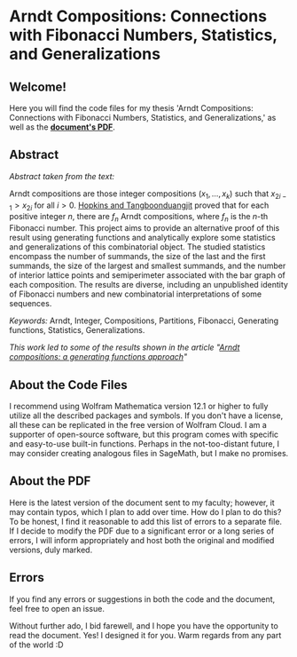 # Arndt Compositions: Connections with Fibonacci Numbers, Statistics, and Generalizations

## Welcome!

Here you will find the code files for my thesis 'Arndt Compositions: Connections with Fibonacci Numbers, Statistics, and Generalizations,' as well as the **[document's PDF](https://nbviewer.org/github/dfcheca/Arndt-Compositions/blob/042347cdc9cd74db8adee3f11960baf03e011986/document/Checa%2C%20Daniel%20F.%20%282023%29%20-%20Arndt%20Compositions%2C%20Connections%20with%20Fibonacci%20Numbers%2C%20Statistics%20and%20Generalizations.pdf)**.

## Abstract

_Abstract taken from the text:_

Arndt compositions are those integer compositions $(x_1, \ldots, x_k)$ such that $x_{2i-1} > x_{2i}$ for all $i > 0$. [Hopkins and Tangboonduangjit](https://www.fq.math.ca/Papers1/60-5/hopkins.pdf) proved that for each positive integer $n$, there are $f_n$ Arndt compositions, where $f_n$ is the $n$-th Fibonacci number. This project aims to provide an alternative proof of this result using generating functions and analytically explore some statistics and generalizations of this combinatorial object. The studied statistics encompass the number of summands, the size of the last and the first summands, the size of the largest and smallest summands, and the number of interior lattice points and semiperimeter associated with the bar graph of each composition. The results are diverse, including an unpublished identity of Fibonacci numbers and new combinatorial interpretations of some sequences.

_Keywords:_ Arndt, Integer, Compositions, Partitions, Fibonacci, Generating functions, Statistics, Generalizations.

_This work led to some of the results shown in the article "[Arndt compositions: a generating functions approach](
https://doi.org/10.48550/arXiv.2311.15388)"_

## About the Code Files

I recommend using Wolfram Mathematica version 12.1 or higher to fully utilize all the described packages and symbols. If you don't have a license, all these can be replicated in the free version of Wolfram Cloud. I am a supporter of open-source software, but this program comes with specific and easy-to-use built-in functions. Perhaps in the not-too-distant future, I may consider creating analogous files in SageMath, but I make no promises.

## About the PDF

Here is the latest version of the document sent to my faculty; however, it may contain typos, which I plan to add over time. How do I plan to do this? To be honest, I find it reasonable to add this list of errors to a separate file. If I decide to modify the PDF due to a significant error or a long series of errors, I will inform appropriately and host both the original and modified versions, duly marked.

## Errors

If you find any errors or suggestions in both the code and the document, feel free to open an issue.

Without further ado, I bid farewell, and I hope you have the opportunity to read the document. Yes! I designed it for you. Warm regards from any part of the world :D
